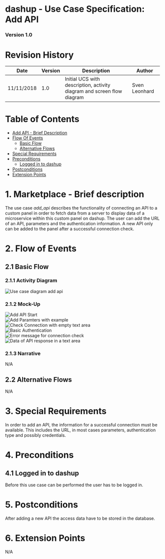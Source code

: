 ﻿dashup - Use Case Specification: Add API
============================================
### Version 1.0

# Revision History

| Date       | Version | Description                                                            | Author           |
|------------|---------|------------------------------------------------------------------------|------------------|
| 11/11/2018 | 1.0     | Initial UCS with description, activity diagram and screen flow diagram | Sven Leonhard |

# Table of Contents

- [Add API - Brief Description](#1-marketplace---brief-description) 
- [Flow Of Events](#2-flow-of-events)
    - [Basic Flow](#21-basic-flow)  
    - [Alternative Flows](#22-alternative-flows)
- [Special Requirements](#3-special-requirements)
- [Preconditions](#4-preconditions)
    - [Logged in to dashup](#41-logged-in-to-dashup)
- [Postconditions](#5-postconditions) 
- [Extension Points](#6-extension-points)
   
# 1. Marketplace - Brief description
The use case _add_api_ describes the functionality of connecting an API to a custom panel in order to fetch data from a 
server to display data of a microservice within this custom panel on dashup.
The user can add the URL of an API, parameters and the authentication information. A new API only can be added to the panel 
after a successful connection check.

# 2. Flow of Events

## 2.1 Basic Flow

### 2.1.1 Activity Diagram
<img src="./add_api.png" alt="Use case diagram add api" />

### 2.1.2 Mock-Up
<img src="./mockups/add_api_start.png" alt="Add API Start" />
<br />
<img src="./mockups/add_api_fuel.png" alt="Add Paramters with example" />
<br />
<img src="./mockups/add_api_check_no.png" alt="Check Connection with empty text area" />
<br />
<img src="./mockups/add_api_check_basic.png" alt="Basic Authentication" />
<br />
<img src="./mockups/add_api_check_error.png" alt="Error message for connection check" />
<br />
<img src="./mockups/add_api_check_sucess.png" alt="Data of API response in a text area" />

### 2.1.3 Narrative

N/A

## 2.2 Alternative Flows
N/A

# 3. Special Requirements
In order to add an API, the information for a successful connection must be available. This includes the URL, in most cases parameters, authentication type and possibly credentials. 

# 4. Preconditions

## 4.1 Logged in to dashup
Before this use case can be performed the user has to be logged in.


# 5. Postconditions
After adding a new API the access data have to be stored in the database. 

# 6. Extension Points
N/A
